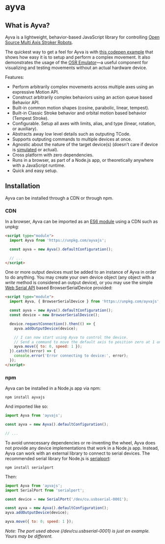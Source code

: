 # ayva
## What is Ayva?
Ayva is a lightweight, behavior-based JavaScript library for controlling [Open Source Multi Axis Stroker Robots](https://www.patreon.com/tempestvr).

The quickest way to get a feel for Ayva is with [this codepen example](https://codepen.io/soritesparadox/pen/YzrmaJq) that shows how easy it is to setup and perform a complex movement. It also demonstrates the usage of the [OSR Emulator](https://github.com/ayvajs/osr-emu)—a useful component for visualizing and testing movements without an actual hardware device.

Features:
- Perform arbitrarily complex movements across multiple axes using an expressive Motion API.
- Construct arbitrarily complex behaviors using an action queue based Behavior API.
- Built-in common motion shapes (cosine, parabolic, linear, tempest).
- Built-in Classic Stroke behavior and orbital motion based behavior (Tempest Stroke).
- Configurable. Setup all axes with limits, alias, and type (linear, rotation, or auxiliary).
- Abstracts away low level details such as outputing TCode.
- Supports outputing commands to multiple devices at once.
- Agnostic about the nature of the target device(s) (doesn't care if device is [simulated](https://github.com/ayvajs/osr-emu) or actual).
- Cross platform with zero dependencies.
- Runs in a browser, as part of a Node.js app, or theoretically anywhere with a JavaScript runtime.
- Quick and easy setup.

## Installation
Ayva can be installed through a CDN or through npm.

### CDN
In a browser, Ayva can be imported as an [ES6 module](https://developer.mozilla.org/en-US/docs/Web/JavaScript/Guide/Modules) using a CDN such as unpkg:

```html
<script type="module">
  import Ayva from 'https://unpkg.com/ayvajs';

  const ayva = new Ayva().defaultConfiguration();

  // ...
</script>
```

One or more output devices must be added to an instance of Ayva in order to do anything. You may create your own device object (any object with a _write_ method is considered an output device), or you may use the simple [Web Serial API](https://developer.mozilla.org/en-US/docs/Web/API/Web_Serial_API) based BrowserSerialDevice provided:

```html
<script type="module">
  import Ayva, { BrowserSerialDevice } from 'https://unpkg.com/ayvajs';

  const ayva = new Ayva().defaultConfiguration();
  const device = new BrowserSerialDevice();

  device.requestConnection().then(() => {
    ayva.addOutputDevice(device);

    // I can now start using Ayva to control the device.
    // Send a command to move the default axis to position zero at 1 unit per second.
    ayva.move({ to: 0, speed: 1 });
  }).catch((error) => {
    console.error('Error connecting to device:', error);
  });
</script>
```
### npm

Ayva can be installed in a Node.js app via npm:

```
npm install ayvajs
```

And imported like so:
```js
import Ayva from 'ayvajs';

const ayva = new Ayva().defaultConfiguration();

// ...
```

To avoid unnecessary dependencies or re-inventing the wheel, Ayva does not provide any device implementations that work in a Node.js app. Instead, Ayva can work with an external library to connect to serial devices. The recommended serial library for Node.js is [serialport](https://serialport.io/):

```
npm install serialport
```
Then:
```js
import Ayva from 'ayvajs';
import SerialPort from 'serialport';

const device = new SerialPort('/dev/cu.usbserial-0001');

const ayva = new Ayva().defaultConfiguration();
ayva.addOutputDevice(device);

ayva.move({ to: 0; speed: 1 });
```
_Note: The port used above (/dev/cu.usbserial-0001) is just an example. Yours may be different._



